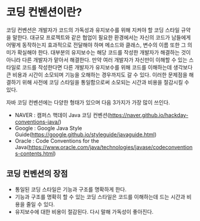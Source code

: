# 코딩 컨벤션이란?
코딩 컨벤션은 개발자가 코드의 가독성과 유지보수를 위해 지켜야 할 코딩 스타일 규약을 말한다. 대규모 프로젝트와 같은 협업이 필요한 환경에서는 자신의 코드가 남들에게 어떻게 동작하는지 효과적으로 전달해야 하며 메소드와 클래스, 변수의 이름 또한 그 의미가 확실해야 한다. 대부분의 유지보수는 해당 코드를 작성한 개발자가 해결하는 것이 아니라 다른 개발자가 맡아서 해결한다. 만약 여러 개발자가 자신만이 이해할 수 있는 스타일로 코드를 작성한다면 다른 개발자가 유지보수를 위해 코드를 이해하는데 생각보다 큰 비용과 시간이 소모되며 기능을 오해하는 경우까지도 갈 수 있다. 이러한 문제점을 해결하기 위해 사전에 코딩 스타일을 통일함으로써 소모되는 시간과 비용을 절감시킬 수 있다.
 
자바 코딩 컨벤션에는 다양한 형태가 있으며 다음 3가지가 가장 많이 쓰인다.
- NAVER : 캠퍼스 핵데이 Java 코딩 컨벤션(https://naver.github.io/hackday-conventions-java/)
- Google : Google Java Style Guide(https://google.github.io/styleguide/javaguide.html)
- Oracle : Code Conventions for the Java(https://www.oracle.com/java/technologies/javase/codeconventions-contents.html)
## 코딩 컨벤션의 장점
- 통일된 코딩 스타일은 기능과 구조를 명확하게 한다.
- 기능과 구조를 명확히 할 수 있는 코딩 스타일은 코드를 이해하는데 드는 시간과 비용을 줄일 수 있다.
- 유지보수에 대한 비용이 절감된다. 다시 말해 가독성이 좋아진다.